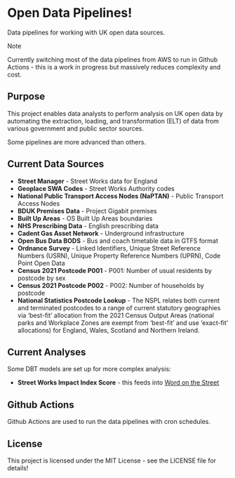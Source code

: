 # Open Data Pipelines!

Data pipelines for working with UK open data sources.

> [!NOTE]
> Currently switching most of the data pipelines from AWS to run in Github Actions - this is a work in progress but massively reduces complexity and cost.

## Purpose

This project enables data analysts to perform analysis on UK open data by automating the extraction, loading, and transformation (ELT) of data from various government and public sector sources.

Some pipelines are more advanced than others.

## Current Data Sources

- **Street Manager** - Street Works data for England
- **Geoplace SWA Codes** - Street Works Authority codes
- **National Public Transport Access Nodes (NaPTAN)** - Public Transport Access Nodes
- **BDUK Premises Data** - Project Gigabit premises
- **Built Up Areas** - OS Built Up Areas boundaries
- **NHS Prescribing Data** - English prescribing data
- **Cadent Gas Asset Network** - Underground infrastructure
- **Open Bus Data BODS** - Bus and coach timetable data in GTFS format
- **Ordnance Survey** - Linked Identifiers, Unique Street Reference Numbers (USRN), Unique Property Reference Numbers (UPRN), Code Point Open Data
- **Census 2021 Postcode P001** - P001: Number of usual residents by postcode by sex
- **Census 2021 Postcode P002** - P002: Number of households by postcode
- **National Statistics Postcode Lookup** - The NSPL relates both current and terminated postcodes to a range of current statutory geographies via ‘best-fit’ allocation from the 2021 Census Output Areas (national parks and Workplace Zones are exempt from ‘best-fit’ and use ‘exact-fit’ allocations) for England, Wales, Scotland and Northern Ireland.

## Current Analyses

Some DBT models are set up for more complex analysis:

- **Street Works Impact Index Score** - this feeds into [Word on the Street](https://word-on-the-street.evidence.app)

## Github Actions

Github Actions are used to run the data pipelines with cron schedules.

## License

This project is licensed under the MIT License - see the LICENSE file for details!
